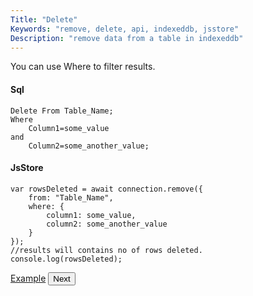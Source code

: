 ```yaml
---
Title: "Delete"
Keywords: "remove, delete, api, indexeddb, jsstore"
Description: "remove data from a table in indexeddb"
---
```


You can use Where to filter results.

#### Sql

```
Delete From Table_Name;
Where
    Column1=some_value
and
    Column2=some_another_value;
```

#### JsStore

```
var rowsDeleted = await connection.remove({
    from: "Table_Name",
    where: {
        column1: some_value,
        column2: some_another_value
    }
});
//results will contains no of rows deleted.
console.log(rowsDeleted);
```

<p class="margin-top-40px center-align">
    <a class="btn info" target="_blank" href="https://ujjwalguptaofficial.github.io/idbstudio/?db=Demo&query=remove(%7B%0A%20%20%20%20from%3A%20%22Customers%22%2C%0A%20%20%20%20where%3A%7B%0A%20%20%20%20%20%20%20%20customerName%3A'Alfreds%20Futterkiste'%0A%20%20%20%20%7D%0A%7D)%3B%0A">Example</a>
    <button class="btn info btnNext">Next</button>
</p>